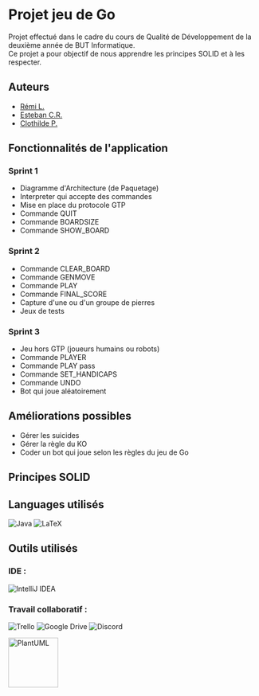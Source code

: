 # Projet jeu de Go

Projet effectué dans le cadre du cours de Qualité de Développement de la deuxième année de BUT Informatique.<br>
Ce projet a pour objectif de nous apprendre les principes SOLID et à les respecter.

## Auteurs
- [Rémi L.](https://github.com/remi-lem)
- [Esteban C.R.](https://github.com/EstebanCRz)
- [Clothilde P.](https://github.com/TorielLink)

## Fonctionnalités de l'application
### Sprint 1
- Diagramme d'Architecture (de Paquetage)
- Interpreter qui accepte des commandes
- Mise en place du protocole GTP
- Commande QUIT
- Commande BOARDSIZE
- Commande SHOW_BOARD

### Sprint 2
- Commande CLEAR_BOARD
- Commande GENMOVE
- Commande PLAY
- Commande FINAL_SCORE
- Capture d'une ou d'un groupe de pierres
- Jeux de tests

### Sprint 3
- Jeu hors GTP (joueurs humains ou robots)
- Commande PLAYER
- Commande PLAY pass
- Commande SET_HANDICAPS
- Commande UNDO
- Bot qui joue aléatoirement

## Améliorations possibles
- Gérer les suicides
- Gérer la règle du KO
- Coder un bot qui joue selon les règles du jeu de Go

## Principes SOLID
<!---TODO-->

## Languages utilisés
![Java](https://img.shields.io/badge/java-%23ED8B00.svg?style=for-the-badge&logo=openjdk&logoColor=white)
![LaTeX](https://img.shields.io/badge/latex-%23008080.svg?style=for-the-badge&logo=latex&logoColor=white)

## Outils utilisés
### IDE :
![IntelliJ IDEA](https://img.shields.io/badge/IntelliJIDEA-000000.svg?style=for-the-badge&logo=intellij-idea&logoColor=white)

### Travail collaboratif :
![Trello](https://img.shields.io/badge/Trello-%23026AA7.svg?style=for-the-badge&logo=Trello&logoColor=white)
![Google Drive](https://img.shields.io/badge/Google%20Drive-4285F4?style=for-the-badge&logo=googledrive&logoColor=white)
![Discord](https://img.shields.io/badge/Discord-%235865F2.svg?style=for-the-badge&logo=discord&logoColor=white)

<img src="https://goat-inc.co.jp/wp-content/uploads/2021/03/logo-plantuml-visual-code.png" alt=PlantUML width="100"/>


